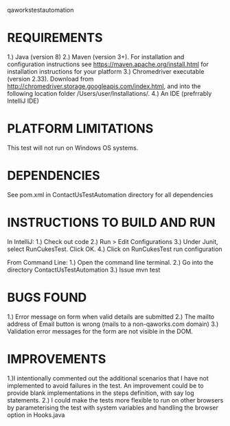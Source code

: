 qaworkstestautomation

REQUIREMENTS
============
1.) Java (version 8)
2.) Maven (version 3+). For installation and configuration instructions see https://maven.apache.org/install.html for
    installation instructions for your platform
3.) Chromedriver executable (version 2.33). Download from http://chromedriver.storage.googleapis.com/index.html, and
    into the following location folder /Users/user/Installations/.
4.) An IDE (prefrrably IntelliJ IDE)

PLATFORM LIMITATIONS
====================
This test will not run on Windows OS systems.

DEPENDENCIES
============
See pom.xml in ContactUsTestAutomation directory for all dependencies

INSTRUCTIONS TO BUILD AND RUN
=============================
In IntelliJ:
1.) Check out code
2.) Run > Edit Configurations
3.) Under Junit, select RunCukesTest. Click OK.
4.) Click on RunCukesTest run configuration

From Command Line:
1.) Open the command line terminal.
2.) Go into the directory ContactUsTestAutomation
3.) Issue mvn test


BUGS FOUND
==========
1.) Error message on form when valid details are submitted
2.) The mailto address of Email button is wrong (mails to a non-qaworks.com domain)
3.) Validation error messages for the form are not visible in the DOM.

IMPROVEMENTS
============
1.)I intentionally commented out the additional scenarios that I have not implemented to avoid failures in the test.
An improvement could be to provide blank implementations in the steps definition, with say log statements.
2.) I could make the tests more flexible to run on other browsers by parameterising the test with system variables and
    handling the browser option in  Hooks.java